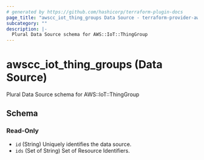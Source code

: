 ```yaml
---
# generated by https://github.com/hashicorp/terraform-plugin-docs
page_title: "awscc_iot_thing_groups Data Source - terraform-provider-awscc"
subcategory: ""
description: |-
  Plural Data Source schema for AWS::IoT::ThingGroup
---
```


# awscc_iot_thing_groups (Data Source)

Plural Data Source schema for AWS::IoT::ThingGroup



<!-- schema generated by tfplugindocs -->
## Schema

### Read-Only

- `id` (String) Uniquely identifies the data source.
- `ids` (Set of String) Set of Resource Identifiers.
